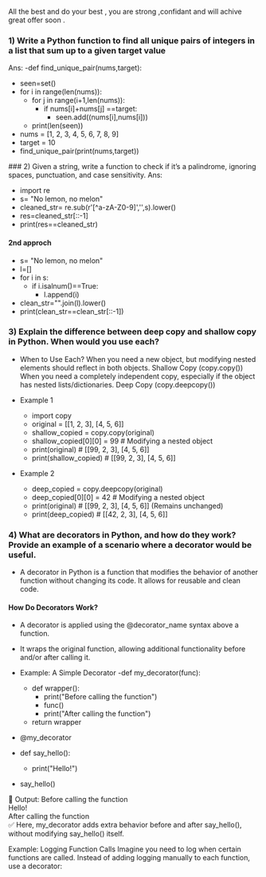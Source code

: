 All the best and do your best , you are strong ,confidant and will achive great offer soon .

### 1) Write a Python function to find all unique pairs of integers in a list that sum up to a given target value

Ans:
-def find_unique_pair(nums,target):
 - seen=set()
 - for i in range(len(nums)):
   - for j in range(i+1,len(nums)):
     - if nums[i]+nums[j] ==target:
       - seen.add((nums[i],nums[i]))
   - print(len(seen))
- nums = [1, 2, 3, 4, 5, 6, 7, 8, 9]
- target = 10
- find_unique_pair(print(nums,target))


️### 2) Given a string, write a function to check if it’s a palindrome, ignoring spaces, punctuation, and case sensitivity.
Ans: 
- import re
- s= "No lemon, no melon"
- cleaned_str= re.sub(r'[^a-zA-Z0-9]','',s).lower()
- res=cleaned_str[::-1]
- print(res==cleaned_str)

#### 2nd approch 
- s= "No lemon, no melon"
- l=[]
- for i in s:
    - if i.isalnum()==True:
        - l.append(i)
- clean_str="".join(l).lower()
- print(clean_str==clean_str[::-1])

### 3) Explain the difference between deep copy and shallow copy in Python. When would you use each?

- When to Use Each?
  When you need a new object, but modifying nested elements should reflect in both objects.	Shallow Copy (copy.copy())
  When you need a completely independent copy, especially if the object has nested lists/dictionaries.	Deep Copy (copy.deepcopy())

- Example 1
    - import copy
    - original = [[1, 2, 3], [4, 5, 6]]
    - shallow_copied = copy.copy(original)
    - shallow_copied[0][0] = 99  # Modifying a nested object
    - print(original)  # [[99, 2, 3], [4, 5, 6]]
    - print(shallow_copied)  # [[99, 2, 3], [4, 5, 6]]

- Example 2
  - deep_copied = copy.deepcopy(original)
  - deep_copied[0][0] = 42  # Modifying a nested object
  - print(original)  # [[99, 2, 3], [4, 5, 6]] (Remains unchanged)
  - print(deep_copied)  # [[42, 2, 3], [4, 5, 6]]
    
### 4) What are decorators in Python, and how do they work? Provide an example of a scenario where a decorator would be useful.

- A decorator in Python is a function that modifies the behavior of another function without changing its code. It allows for reusable and clean code.

#### How Do Decorators Work?
- A decorator is applied using the @decorator_name syntax above a function.
- It wraps the original function, allowing additional functionality before and/or after calling it.

- Example: A Simple Decorator
 -def my_decorator(func):
    - def wrapper():
        - print("Before calling the function")
        - func()
        - print("After calling the function")
    - return wrapper

- @my_decorator
- def say_hello():
    - print("Hello!")
- say_hello()

  
🔹 Output:
Before calling the function  
Hello!  
After calling the function  
✅ Here, my_decorator adds extra behavior before and after say_hello(), without modifying say_hello() itself.

Example: Logging Function Calls
Imagine you need to log when certain functions are called. Instead of adding logging manually to each function, use a decorator:


